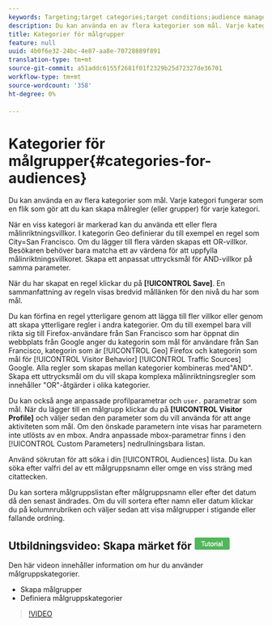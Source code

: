 ```yaml
---
keywords: Targeting;target categories;target conditions;audience manager;custom profile parameters;visitor profile;custom user parameters;target rules
description: Du kan använda en av flera kategorier som mål. Varje kategori fungerar som en flik som gör att du kan skapa målregler (eller grupper) för varje kategori.
title: Kategorier för målgrupper
feature: null
uuid: 4b0f6e32-24bc-4e87-aa8e-70728889f891
translation-type: tm+mt
source-git-commit: a51addc6155f2681f01f2329b25d72327de36701
workflow-type: tm+mt
source-wordcount: '358'
ht-degree: 0%

---
```



# Kategorier för målgrupper{#categories-for-audiences}

Du kan använda en av flera kategorier som mål. Varje kategori fungerar som en flik som gör att du kan skapa målregler (eller grupper) för varje kategori.

När en viss kategori är markerad kan du använda ett eller flera målinriktningsvillkor. I kategorin Geo definierar du till exempel en regel som City=San Francisco. Om du lägger till flera värden skapas ett OR-villkor. Besökaren behöver bara matcha ett av värdena för att uppfylla målinriktningsvillkoret. Skapa ett anpassat uttrycksmål för AND-villkor på samma parameter.

När du har skapat en regel klickar du på **[!UICONTROL Save]**. En sammanfattning av regeln visas bredvid mållänken för den nivå du har som mål.

Du kan förfina en regel ytterligare genom att lägga till fler villkor eller genom att skapa ytterligare regler i andra kategorier. Om du till exempel bara vill rikta sig till Firefox-användare från San Francisco som har öppnat din webbplats från Google anger du kategorin som mål för användare från San Francisco, kategorin som är [!UICONTROL Geo] Firefox och kategorin som mål för [!UICONTROL Visitor Behavior] [!UICONTROL Traffic Sources] Google. Alla regler som skapas mellan kategorier kombineras med&quot;AND&quot;. Skapa ett uttrycksmål om du vill skapa komplexa målinriktningsregler som innehåller &quot;OR&quot;-åtgärder i olika kategorier.

Du kan också ange anpassade profilparametrar och `user.` parametrar som mål. När du lägger till en målgrupp klickar du på **[!UICONTROL Visitor Profile]** och väljer sedan den parameter som du vill använda för att ange aktiviteten som mål. Om den önskade parametern inte visas har parametern inte utlösts av en mbox. Andra anpassade mbox-parametrar finns i den [!UICONTROL Custom Parameters] nedrullningsbara listan.

Använd sökrutan för att söka i din [!UICONTROL Audiences] lista. Du kan söka efter valfri del av ett målgruppsnamn eller omge en viss sträng med citattecken.

Du kan sortera målgruppslistan efter målgruppsnamn eller efter det datum då den senast ändrades. Om du vill sortera efter namn eller datum klickar du på kolumnrubriken och väljer sedan att visa målgrupper i stigande eller fallande ordning.

## Utbildningsvideo: Skapa märket för ![självstudiekurser för publiker](/help/assets/tutorial.png)

Den här videon innehåller information om hur du använder målgruppskategorier.

* Skapa målgrupper
* Definiera målgruppskategorier

>[!VIDEO](https://video.tv.adobe.com/v/17392)